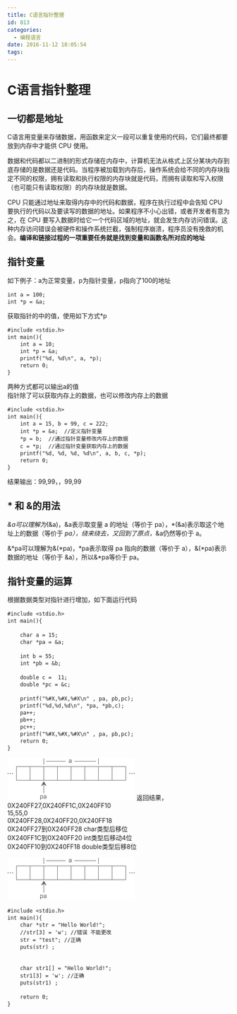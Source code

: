 ```yaml
---
title: C语言指针整理
id: 813
categories:
  - 编程语言
date: 2016-11-12 18:05:54
tags:
---
```

# C语言指针整理
## 一切都是地址
C语言用变量来存储数据，用函数来定义一段可以重复使用的代码，它们最终都要放到内存中才能供 CPU 使用。

数据和代码都以二进制的形式存储在内存中，计算机无法从格式上区分某块内存到底存储的是数据还是代码。当程序被加载到内存后，操作系统会给不同的内存块指定不同的权限，拥有读取和执行权限的内存块就是代码，而拥有读取和写入权限（也可能只有读取权限）的内存块就是数据。

CPU 只能通过地址来取得内存中的代码和数据，程序在执行过程中会告知 CPU 要执行的代码以及要读写的数据的地址。如果程序不小心出错，或者开发者有意为之，在 CPU 要写入数据时给它一个代码区域的地址，就会发生内存访问错误。这种内存访问错误会被硬件和操作系统拦截，强制程序崩溃，程序员没有挽救的机会。**编译和链接过程的一项重要任务就是找到变量和函数名所对应的地址**

## 指针变量
如下例子：a为正常变量，p为指针变量，p指向了100的地址
``` 
int a = 100;
int *p = &a;
``` 
获取指针的中的值，使用如下方式*p
``` 
#include <stdio.h>
int main(){
    int a = 10;
    int *p = &a;
    printf("%d, %d\n", a, *p); 
    return 0;
}
``` 
两种方式都可以输出a的值  
指针除了可以获取内存上的数据，也可以修改内存上的数据
``` 
#include <stdio.h>
int main(){
    int a = 15, b = 99, c = 222;
    int *p = &a;  //定义指针变量
    *p = b;  //通过指针变量修改内存上的数据
    c = *p;  //通过指针变量获取内存上的数据
    printf("%d, %d, %d, %d\n", a, b, c, *p);
    return 0;
}
``` 
结果输出：99,99，，99,99
##  * 和 &的用法
*&a可以理解为*(&a)，&a表示取变量 a 的地址（等价于 pa），*(&a)表示取这个地址上的数据（等价于 *pa），绕来绕去，又回到了原点，*&a仍然等价于 a。

&*pa可以理解为&(*pa)，*pa表示取得 pa 指向的数据（等价于 a），&(*pa)表示数据的地址（等价于 &a），所以&*pa等价于 pa。

##  指针变量的运算
根据数据类型对指针进行增加，如下面运行代码
``` 
#include <stdio.h>
int main(){
	
    char a = 15;
	char *pa = &a;
	
    int b = 55;
	int *pb = &b;

    double c = 	11;
    double *pc = &c;
    
    printf("%#X,%#X,%#X\n" , pa, pb,pc);  
    printf("%d,%d,%d\n", *pa, *pb,c); 
    pa++;
    pb++;
    pc++;
    printf("%#X,%#X,%#X\n" , pa, pb,pc); 
    return 0;
}
```  

![Alt text](../images/2016/11/c_point_1.jpg) 
返回结果，  
0X240FF27,0X240FF1C,0X240FF10  
15,55,0  
0X240FF28,0X240FF20,0X240FF18  
0X240FF27到0X240FF28 char类型后移位  
0X240FF1C到0X240FF20 int类型后移动4位  
0X240FF10到0X240FF18 double类型后移8位  

 
![Alt text](../images/2016/11/c_point_1.jpg) 
```
#include <stdio.h>
int main(){
    char *str = "Hello World!";
    //str[3] = 'w'; //错误 不能更改 
    str = "test"; //正确 
    puts(str) ; 
    
    
    char str1[] = "Hello World!";
    str1[3] = 'w'; //正确 
	puts(str1) ; 
	
    return 0;
}
```













